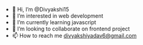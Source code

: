 - 👋 Hi, I’m @Divyakshi15
- 👀 I’m interested in web development
- 🌱 I’m currently learning javascript
- 💞️ I’m looking to collaborate on frontend project
- 📫 How to reach me divyakshiyadav6@gmail.com

<!---
Divyakshi15/Divyakshi15 is a ✨ special ✨ repository because its `README.md` (this file) appears on your GitHub profile.
You can click the Preview link to take a look at your changes.
--->
